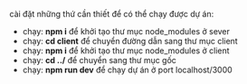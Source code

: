 cài đặt những thứ cần thiết để có thể chạy được dự án:

- chạy: **npm i** để khởi tạo thư mục node_modules ở sever
- chạy: **cd client** để chuyển đường dẫn sang thư mục client
- chạy: **npm i** để khởi tạo thư mục node_modules ở client
- chạy: **cd ../** để chuyển sang thư mục gốc
- chạy: **npm run dev** để chạy dự án ở port localhost/3000

